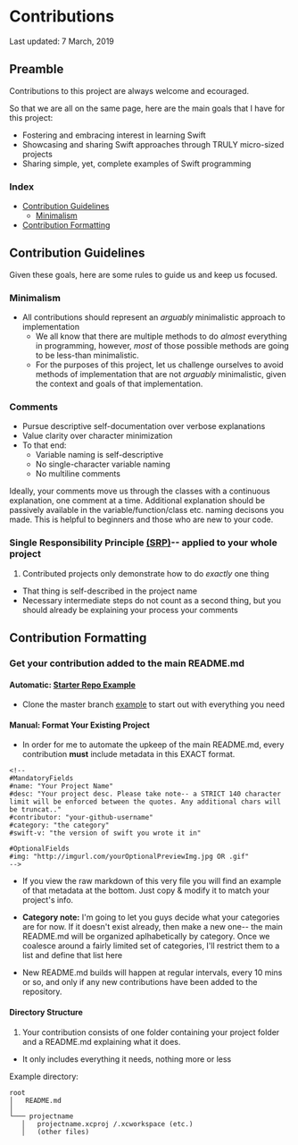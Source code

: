# Contributions
Last updated: 7 March, 2019

## Preamble
Contributions to this project are always welcome and ecouraged.

So that we are all on the same page, here are the main goals that I have for this project:

- Fostering and embracing interest in learning Swift
- Showcasing and sharing Swift approaches through TRULY micro-sized projects
- Sharing simple, yet, complete examples of Swift programming

### Index
- [Contribution Guidelines](#contribution-guidelines)
	- [Minimalism](#minimalism)
- [Contribution Formatting](#contribution-formatting)

## Contribution Guidelines

Given these goals, here are some rules to guide us and keep us focused.

### Minimalism
- All contributions should represent an *arguably* minimalistic approach to implementation
	- We all know that there are multiple methods to do *almost* everything in programming, however, *most* of those possible methods are going to be less-than minimalistic.
	- For the purposes of this project, let us challenge ourselves to avoid methods of implementation that are not *arguably* minimalistic, given the context and goals of that implementation.

### Comments
- Pursue descriptive self-documentation over verbose explanations
- Value clarity over character minimization
- To that end:
	- Variable naming is self-descriptive
	- No single-character variable naming
	- No multiline comments

Ideally, your comments move us through the classes with a continuous explanation, one comment at a time. Additional explanation should be passively available in the variable/function/class etc. naming decisons you made. This is helpful to beginners and those who are new to your code.

### Single Responsibility Principle [(SRP)](https://en.wikipedia.org/wiki/Single_responsibility_principle)-- applied to your whole project

1. Contributed projects only demonstrate how to do *exactly* one thing
- That thing is self-described in the project name
- Necessary intermediate steps do not count as a second thing, but you should already be explaining your process your comments

## Contribution Formatting

### Get your contribution added to the main README.md

#### Automatic: [Starter Repo Example]()
- Clone the master branch [example]() to start out with everything you need


#### Manual: Format Your Existing Project
- In order for me to automate the upkeep of the main README.md, every contribution **must** include metadata in this EXACT format.

```
<!--
#MandatoryFields
#name: "Your Project Name"
#desc: "Your project desc. Please take note-- a STRICT 140 character limit will be enforced between the quotes. Any additional chars will be truncat.."
#contributor: "your-github-username"
#category: "the category"
#swift-v: "the version of swift you wrote it in"

#OptionalFields
#img: "http://imgurl.com/yourOptionalPreviewImg.jpg OR .gif"
-->
```
- If you view the raw markdown of this very file you will find an example of that metadata at the bottom. Just copy & modify it to match your project's info.


- **Category note:** I'm going to let you guys decide what your categories are for now. If it doesn't exist already, then make a new one-- the main README.md will be organized aplhabetically by category. Once we coalesce around a fairly limited set of categories, I'll restrict them to a list and define that list here 



- New README.md builds will happen at regular intervals, every 10 mins or so, and only if any new contributions have been added to the repository.

#### Directory Structure
1. Your contribution consists of one folder containing your project folder and a README.md explaining what it does.
- It only includes everything it needs, nothing more or less

Example directory:

```
root
│   README.md   
│
└─── projectname
   │   projectname.xcproj /.xcworkspace (etc.)
   │   (other files)
``` 

<!--
oh hey, what's up. you came here for an operating example. 
there it is below in the next comment block
               || || || || ||
               \/ \/ \/ \/ \/ 
-->


<!--
#MandatoryFields
#name: "Your Project Name"
#desc: "Your project desc. Please take note-- a STRICT 140 character limit will be enforced between the quotes. Any additional chars will be truncat.."
#contributor: "your-github-username"
#category: "the category"
#swift-v: "the version of swift you wrote it in"

#OptionalFields
#img: "http://imgurl.com/yourOptionalPreviewImg.jpg OR .gif"
-->
